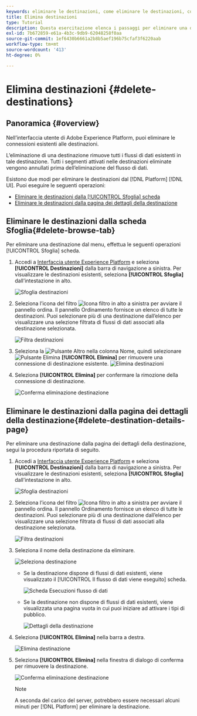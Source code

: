 ```yaml
---
keywords: eliminare le destinazioni, come eliminare le destinazioni, come eliminare la destinazione
title: Elimina destinazioni
type: Tutorial
description: Questa esercitazione elenca i passaggi per eliminare una destinazione esistente nell'interfaccia utente di Adobe Experience Platform
exl-id: 7b672859-e61a-4b3c-9db9-62048258f0aa
source-git-commit: 1ef6430b6661a2b8b5aef196b75cfaf3f6220aab
workflow-type: tm+mt
source-wordcount: '413'
ht-degree: 0%

---
```


# Elimina destinazioni {#delete-destinations}

## Panoramica {#overview}

Nell’interfaccia utente di Adobe Experience Platform, puoi eliminare le connessioni esistenti alle destinazioni.

L’eliminazione di una destinazione rimuove tutti i flussi di dati esistenti in tale destinazione. Tutti i segmenti attivati nelle destinazioni eliminate vengono annullati prima dell’eliminazione del flusso di dati.

Esistono due modi per eliminare le destinazioni dal [!DNL Platform] [!DNL UI]. Puoi eseguire le seguenti operazioni:

* [Eliminare le destinazioni dalla [!UICONTROL Sfoglia] scheda](#delete-browse-tab)
* [Eliminare le destinazioni dalla pagina dei dettagli della destinazione](#delete-destination-details-page)

## Eliminare le destinazioni dalla scheda Sfoglia{#delete-browse-tab}

Per eliminare una destinazione dal menu, effettua le seguenti operazioni [!UICONTROL Sfoglia] scheda.

1. Accedi a [Interfaccia utente Experience Platform](https://platform.adobe.com/) e seleziona **[!UICONTROL Destinazioni]** dalla barra di navigazione a sinistra. Per visualizzare le destinazioni esistenti, seleziona **[!UICONTROL Sfoglia]** dall’intestazione in alto.

   ![Sfoglia destinazioni](../assets/ui/delete-destinations/browse-destinations.png)

2. Seleziona l’icona del filtro ![Icona filtro](../assets/ui/delete-destinations/filter.png) in alto a sinistra per avviare il pannello ordina. Il pannello Ordinamento fornisce un elenco di tutte le destinazioni. Puoi selezionare più di una destinazione dall’elenco per visualizzare una selezione filtrata di flussi di dati associati alla destinazione selezionata.

   ![Filtra destinazioni](../assets/ui/delete-destinations/filter-destinations.png)

3. Seleziona la ![Pulsante Altro](../assets/ui/delete-destinations/more-icon.png) nella colonna Nome, quindi selezionare ![Pulsante Elimina](../assets/ui/delete-destinations/delete-icon.png) **[!UICONTROL Elimina]** per rimuovere una connessione di destinazione esistente.
   ![Elimina destinazioni](../assets/ui/delete-destinations/delete-destinations.png)

4. Seleziona **[!UICONTROL Elimina]** per confermare la rimozione della connessione di destinazione.

   ![Conferma eliminazione destinazione](../assets/ui/delete-destinations/delete-destinations-confirm.png)

## Eliminare le destinazioni dalla pagina dei dettagli della destinazione{#delete-destination-details-page}

Per eliminare una destinazione dalla pagina dei dettagli della destinazione, segui la procedura riportata di seguito.

1. Accedi a [Interfaccia utente Experience Platform](https://platform.adobe.com/) e seleziona **[!UICONTROL Destinazioni]** dalla barra di navigazione a sinistra. Per visualizzare le destinazioni esistenti, seleziona **[!UICONTROL Sfoglia]** dall’intestazione in alto.

   ![Sfoglia destinazioni](../assets/ui/delete-destinations/browse-destinations.png)

2. Seleziona l’icona del filtro ![Icona filtro](../assets/ui/delete-destinations/filter.png) in alto a sinistra per avviare il pannello ordina. Il pannello Ordinamento fornisce un elenco di tutte le destinazioni. Puoi selezionare più di una destinazione dall’elenco per visualizzare una selezione filtrata di flussi di dati associati alla destinazione selezionata.

   ![Filtra destinazioni](../assets/ui/delete-destinations/filter-destinations.png)

3. Seleziona il nome della destinazione da eliminare.

   ![Seleziona destinazione](../assets/ui/delete-destinations/delete-destination-select.png)

   * Se la destinazione dispone di flussi di dati esistenti, viene visualizzato il [!UICONTROL Il flusso di dati viene eseguito] scheda.

      ![Scheda Esecuzioni flusso di dati](../assets/ui/delete-destinations/destination-details-dataflows.png)

   * Se la destinazione non dispone di flussi di dati esistenti, viene visualizzata una pagina vuota in cui puoi iniziare ad attivare i tipi di pubblico.

      ![Dettagli della destinazione](../assets/ui/delete-destinations/destination-details-empty.png)

4. Seleziona **[!UICONTROL Elimina]** nella barra a destra.

   ![Elimina destinazione](../assets/ui/delete-destinations/delete-destinations-button.png)

5. Seleziona **[!UICONTROL Elimina]** nella finestra di dialogo di conferma per rimuovere la destinazione.

   ![Conferma eliminazione destinazione](..//assets/ui/delete-destinations/delete-destinations-delete.png)

   >[!NOTE]
   >
   >A seconda del carico del server, potrebbero essere necessari alcuni minuti per [!DNL Platform] per eliminare la destinazione.
